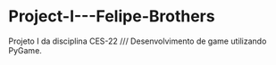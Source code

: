 # Project-I---Felipe-Brothers
Projeto I da disciplina CES-22 /// Desenvolvimento de game utilizando PyGame.
